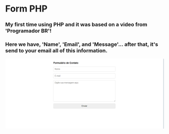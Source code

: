 # Form PHP

### My first time using PHP and it was based on a video from 'Programador BR'!

### Here we have, 'Name', 'Email', and 'Message'... after that, it's send to your email all of this information. 

![](img/pic.png)